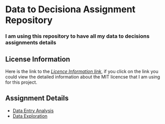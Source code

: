 # Data to Decisiona Assignment Repository
### I am using this repository to have all my data to decisions assignments details

## License Information  
Here is the link to the [_Licence Information link_](https://github.com/anitha1987/anithaD2D/blob/master/LICENSE),   if you click on the link you could view the detailed information about the MIT licencse that I am using for this project.
## Assignment Details
* [Data Entry Analysis]()
* [Data Exploration]()

